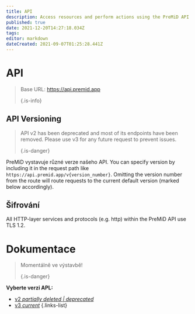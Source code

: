 ```yaml
---
title: API
description: Access resources and perform actions using the PreMiD API
published: true
date: 2021-12-20T14:27:18.034Z
tags:
editor: markdown
dateCreated: 2021-09-07T01:25:28.441Z
---
```


# API

> Base URL: https://api.premid.app
>
> {.is-info}

## API Versioning
> API v2 has been deprecated and most of its endpoints have been removed. Please use v3 for any future request to prevent issues.
>
> {.is-danger}

PreMiD vystavuje různé verze našeho API. You can specify version by including it in the request path like `https://api.premid.app/v{version_number}`. Omitting the version number from the route will route requests to the current default version (marked below accordingly).

## Šifrování

All HTTP-layer services and protocols (e.g. http) within the PreMiD API use TLS 1.2.

# Dokumentace
> Momentálně ve výstavbě!
>
> {.is-danger}

**Vyberte verzi APL:**
- [v2 *partially deleted | deprecated*](/dev/api/v2)
- [v3 *current*](/dev/api/v3)
{.links-list}
